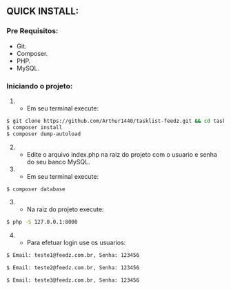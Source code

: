## QUICK INSTALL:

### Pre Requisitos:

- Git.
- Composer.
- PHP.
- MySQL.

### Iniciando o projeto:

1) - Em seu terminal execute:

```bash
$ git clone https://github.com/Arthur1440/tasklist-feedz.git && cd tasklist-feedz
$ composer install
$ composer dump-autoload
```

2) - Edite o arquivo index.php na raiz do projeto com o usuario e senha do seu banco MySQL.

3) - Em seu terminal execute:

```bash
$ composer database
```
3) - Na raiz do projeto execute:

```bash
$ php -S 127.0.0.1:8000
```
4) - Para efetuar login use os usuarios:

```bash
$ Email: teste1@feedz.com.br, Senha: 123456
```
```bash
$ Email: teste2@feedz.com.br, Senha: 123456
```
```bash
$ Email: teste3@feedz.com.br, Senha: 123456
```